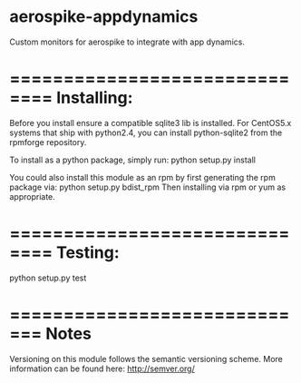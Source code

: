 aerospike-appdynamics
=====================
Custom monitors for aerospike to integrate with app dynamics.

==============================
Installing:
==============================
Before you install ensure a compatible sqlite3 lib is installed. For CentOS5.x
systems that ship with python2.4, you can install python-sqlite2 from the
rpmforge repository.

To install as a python package, simply run:
  python setup.py install

You could also install this module as an rpm by first generating the rpm
package via:
  python setup.py bdist_rpm
Then installing via rpm or yum as appropriate.

==============================
Testing:
==============================
python setup.py test

=============================
Notes
=============================
Versioning on this module follows the semantic versioning scheme. More
information can be found here: http://semver.org/
